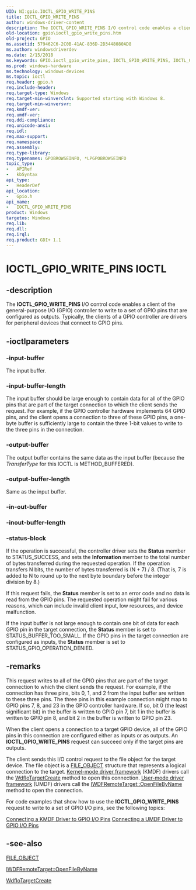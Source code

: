 ```yaml
---
UID: NI:gpio.IOCTL_GPIO_WRITE_PINS
title: IOCTL_GPIO_WRITE_PINS
author: windows-driver-content
description: The IOCTL_GPIO_WRITE_PINS I/O control code enables a client of the general-purpose I/O (GPIO) controller to write to a set of GPIO pins that are configured as outputs.
old-location: gpio\ioctl_gpio_write_pins.htm
old-project: GPIO
ms.assetid: 579462C6-2C0B-41AC-836D-2D3448080AD8
ms.author: windowsdriverdev
ms.date: 2/15/2018
ms.keywords: GPIO.ioctl_gpio_write_pins, IOCTL_GPIO_WRITE_PINS, IOCTL_GPIO_WRITE_PINS control code [Parallel Ports], gpio/IOCTL_GPIO_WRITE_PINS
ms.prod: windows-hardware
ms.technology: windows-devices
ms.topic: ioctl
req.header: gpio.h
req.include-header: 
req.target-type: Windows
req.target-min-winverclnt: Supported starting with Windows 8.
req.target-min-winversvr: 
req.kmdf-ver: 
req.umdf-ver: 
req.ddi-compliance: 
req.unicode-ansi: 
req.idl: 
req.max-support: 
req.namespace: 
req.assembly: 
req.type-library: 
req.typenames: GPOBROWSEINFO, *LPGPOBROWSEINFO
topic_type:
-	APIRef
-	kbSyntax
api_type:
-	HeaderDef
api_location:
-	Gpio.h
api_name:
-	IOCTL_GPIO_WRITE_PINS
product: Windows
targetos: Windows
req.lib: 
req.dll: 
req.irql: 
req.product: GDI+ 1.1
---
```


# IOCTL_GPIO_WRITE_PINS IOCTL


## -description


The <b>IOCTL_GPIO_WRITE_PINS</b> I/O control code enables a client of the general-purpose I/O (GPIO) controller to write to a set of GPIO pins that are configured as outputs. Typically, the clients of a GPIO controller are drivers for peripheral devices that connect to GPIO pins.


## -ioctlparameters




### -input-buffer

The input buffer.


### -input-buffer-length

The input buffer should be large enough to contain data for all of the GPIO pins that are part of the target connection to which the client sends the request. For example, if the GPIO controller hardware implements 64 GPIO pins, and the client opens a connection to three of these GPIO pins, a one-byte buffer is sufficiently large to contain the three 1-bit values to write to the three pins in the connection.


### -output-buffer

The output buffer contains the same data as the input buffer (because the <i>TransferType</i> for this IOCTL is METHOD_BUFFERED).


### -output-buffer-length

Same as the input buffer.


### -in-out-buffer



<text></text>




### -inout-buffer-length



<text></text>




### -status-block

If the operation is successful, the controller driver sets the <b>Status</b> member to STATUS_SUCCESS, and sets the <b>Information</b> member to the total number of bytes transferred during the requested operation. If the operation transfers N bits, the number of bytes transferred is (N + 7) / 8. (That is, 7 is added to N to round up to the next byte boundary before the integer division by 8.)

If this request fails, the <b>Status</b> member is set to an error code and no data is read from the GPIO pins. The requested operation might fail for various reasons, which can include invalid client input, low resources, and device malfunction.

If the input buffer is not large enough to contain one bit of data for each GPIO pin in the target connection, the <b>Status</b> member is set to STATUS_BUFFER_TOO_SMALL. If the GPIO pins in the target connection are configured as inputs, the <b>Status</b> member is set to STATUS_GPIO_OPERATION_DENIED.


## -remarks



This request writes to all of the GPIO pins that are part of the target connection to which the client sends the request. For example, if the connection has three pins, bits 0, 1, and 2 from the input buffer are written to these three pins. The three pins in this example connection might map to GPIO pins 7, 8, and 23 in the GPIO controller hardware. If so, bit 0 (the least significant bit) in the buffer is written to GPIO pin 7, bit 1 in the buffer is written to GPIO pin 8, and bit 2 in the buffer is written to GPIO pin 23.

When the client opens a connection to a target GPIO device, all of the GPIO pins in this connection are configured either as inputs or as outputs. An <b>IOCTL_GPIO_WRITE_PINS</b> request can succeed only if the target pins are outputs.

The client sends this I/O control request to the file object for the target device. The file object is a <a href="https://msdn.microsoft.com/library/windows/hardware/ff545834">FILE_OBJECT</a> structure that represents a logical connection to the target. <a href="https://msdn.microsoft.com/en-us/library/windows/hardware/dn550976">Kernel-mode driver framework</a> (KMDF) drivers call the <a href="https://msdn.microsoft.com/library/windows/hardware/ff548591">WdfIoTargetCreate</a> method to open this connection. <a href="https://docs.microsoft.com/en-us/windows-hardware/drivers/wdf/overview-of-the-umdf">User-mode driver framework</a> (UMDF) drivers call the <a href="https://msdn.microsoft.com/library/windows/hardware/ff560273">IWDFRemoteTarget::OpenFileByName</a> method to open the connection.

For code examples that show how to use the <b>IOCTL_GPIO_WRITE_PINS</b> request to write to a set of GPIO I/O pins, see the following topics:

<a href="https://msdn.microsoft.com/02F6431C-7B55-4DFB-9792-4A72F0268C76">Connecting a KMDF Driver to GPIO I/O Pins</a>
<a href="https://msdn.microsoft.com/6869D298-5EB4-4991-A67F-F4398CE2D191">Connecting a UMDF Driver to GPIO I/O Pins</a>



## -see-also




<a href="https://msdn.microsoft.com/library/windows/hardware/ff545834">FILE_OBJECT</a>



<a href="https://msdn.microsoft.com/library/windows/hardware/ff560273">IWDFRemoteTarget::OpenFileByName</a>



<a href="https://msdn.microsoft.com/library/windows/hardware/ff548591">WdfIoTargetCreate</a>
 

 

